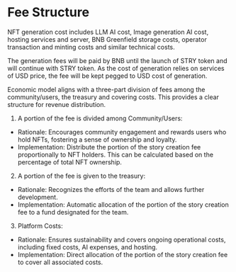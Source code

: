 # Fee Structure

NFT generation cost includes LLM AI cost, Image generation AI cost, hosting services and server, BNB Greenfield storage costs, operator transaction and minting costs and similar technical costs.

The generation fees will be paid by BNB until the launch of STRY token and will continue with STRY token. As the cost of generation relies on services of USD price, the fee will be kept pegged to USD cost of generation.

Economic model aligns with a three-part division of fees among the community/users, the treasury and covering costs. This provides a clear structure for revenue distribution.



1. A portion of the fee is divided among Community/Users:

* Rationale: Encourages community engagement and rewards users who hold NFTs, fostering a sense of ownership and loyalty.
* Implementation: Distribute the portion of the story creation fee proportionally to NFT holders. This can be calculated based on the percentage of total NFT ownership.

2. A portion of the fee is given to the treasury:

* Rationale: Recognizes the efforts of the team and allows further development.
* Implementation: Automatic allocation of the portion of the story creation fee to a fund designated for the team.

3. Platform Costs:

* Rationale: Ensures sustainability and covers ongoing operational costs, including fixed costs, AI expenses, and hosting.
* Implementation: Direct allocation of the portion of the story creation fee to cover all associated costs.
